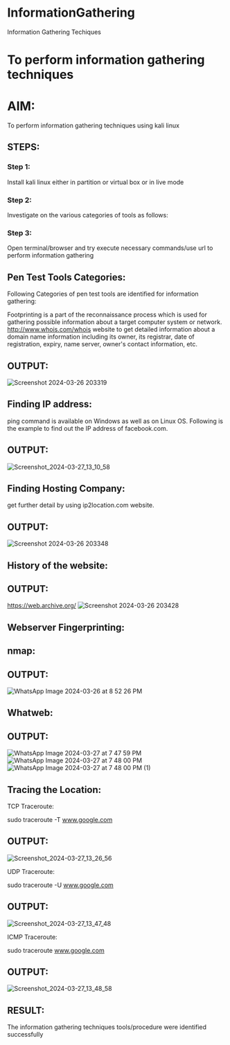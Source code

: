 # InformationGathering
Information Gathering Techiques

# To perform information gathering techniques

# AIM:

To perform information gathering techniques using kali linux 

## STEPS:

### Step 1:

Install kali linux either in partition or virtual box or in live mode

### Step 2:

Investigate on the various categories of tools as follows:

### Step 3:
Open terminal/browser and try execute necessary commands/use url to perform information gathering

## Pen Test Tools Categories:  

Following Categories of pen test tools are identified for information gathering:

Footprinting is a part of the reconnaissance process which is used for gathering possible information about a target computer system or network.
http://www.whois.com/whois website to get detailed information about a domain name information including its owner, its registrar, date of registration, expiry, name server, owner's contact information, etc.

## OUTPUT:
![Screenshot 2024-03-26 203319](https://github.com/Saranyaaav/InformationGathering/assets/144870813/8fb11c70-906c-4276-81c7-e68d2bd845f5)

## Finding IP address:

ping command is available on Windows as well as on Linux OS. Following is the example to find out the IP address of facebook.com.

## OUTPUT:
![Screenshot_2024-03-27_13_10_58](https://github.com/Saranyaaav/InformationGathering/assets/144870813/c5aeb7f1-de87-4d2c-ae44-22f3489edd32)

## Finding Hosting Company:

get further detail by using ip2location.com website.

## OUTPUT:
![Screenshot 2024-03-26 203348](https://github.com/Saranyaaav/InformationGathering/assets/144870813/3711f722-358f-49a5-87f4-dffade96bb62)

## History of the website:

## OUTPUT:
https://web.archive.org/
![Screenshot 2024-03-26 203428](https://github.com/Saranyaaav/InformationGathering/assets/144870813/8cd9a57e-9129-4200-9b1a-24d4bd82c9c1)

## Webserver Fingerprinting:

## nmap:

## OUTPUT:
![WhatsApp Image 2024-03-26 at 8 52 26 PM](https://github.com/Saranyaaav/InformationGathering/assets/144870813/865d69f2-e6a2-4b69-b748-d01eec8276c2)

## Whatweb:

## OUTPUT:
![WhatsApp Image 2024-03-27 at 7 47 59 PM](https://github.com/Saranyaaav/InformationGathering/assets/144870813/6cebb5c6-dfdd-4bd0-b5a9-76f4f5a738e8)
![WhatsApp Image 2024-03-27 at 7 48 00 PM](https://github.com/Saranyaaav/InformationGathering/assets/144870813/46274549-a28b-447f-8a2f-310cde94db0b)
![WhatsApp Image 2024-03-27 at 7 48 00 PM (1)](https://github.com/Saranyaaav/InformationGathering/assets/144870813/40f62451-b387-463b-9890-2a8a71385295)

## Tracing the Location:

TCP Traceroute:

sudo traceroute -T www.google.com

## OUTPUT:
![Screenshot_2024-03-27_13_26_56](https://github.com/Saranyaaav/InformationGathering/assets/144870813/d65829a0-c709-4919-ae52-50ab65753cae)

UDP Traceroute:

sudo traceroute -U www.google.com

## OUTPUT:
![Screenshot_2024-03-27_13_47_48](https://github.com/Saranyaaav/InformationGathering/assets/144870813/26996bf3-2694-4f65-be18-a82535b83e5e)

ICMP Traceroute:

sudo traceroute  www.google.com

## OUTPUT:
![Screenshot_2024-03-27_13_48_58](https://github.com/Saranyaaav/InformationGathering/assets/144870813/2c8b5546-d78f-4a5d-86b3-ea0fd9286add)

## RESULT:
The information gathering techniques tools/procedure were  identified successfully
